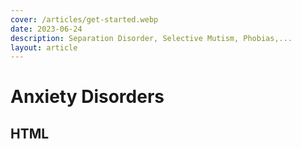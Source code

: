 ```yaml
---
cover: /articles/get-started.webp
date: 2023-06-24
description: Separation Disorder, Selective Mutism, Phobias,...
layout: article
---
```


# Anxiety Disorders


## HTML

<a href="https://www.melblog.vercel.app/articles/anxiety.html"/>



